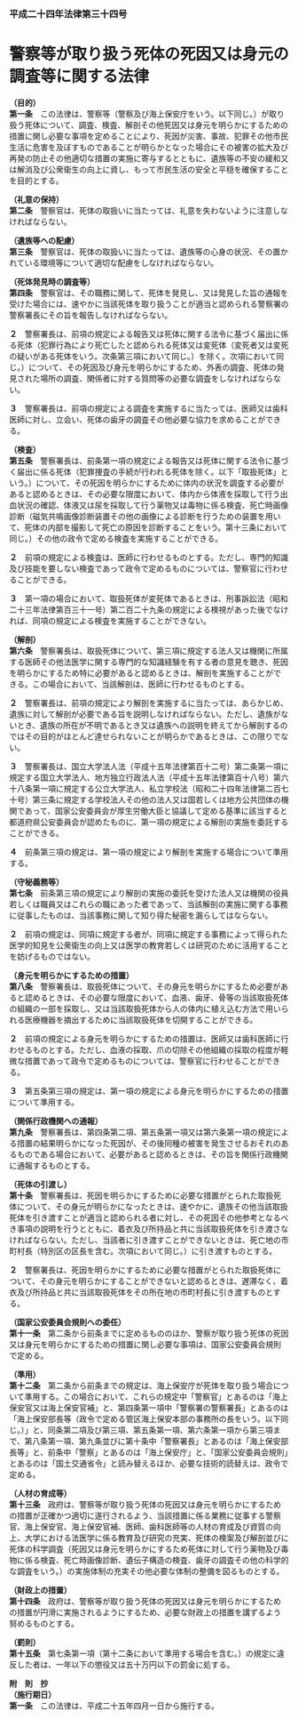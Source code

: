 ### 平成二十四年法律第三十四号  
# 警察等が取り扱う死体の死因又は身元の調査等に関する法律  
  
**（目的）**  
**第一条**　この法律は、警察等（警察及び海上保安庁をいう。以下同じ。）が取り扱う死体について、調査、検査、解剖その他死因又は身元を明らかにするための措置に関し必要な事項を定めることにより、死因が災害、事故、犯罪その他市民生活に危害を及ぼすものであることが明らかとなった場合にその被害の拡大及び再発の防止その他適切な措置の実施に寄与するとともに、遺族等の不安の緩和又は解消及び公衆衛生の向上に資し、もって市民生活の安全と平穏を確保することを目的とする。  
  
**（礼意の保持）**  
**第二条**　警察官は、死体の取扱いに当たっては、礼意を失わないように注意しなければならない。  
  
**（遺族等への配慮）**  
**第三条**　警察官は、死体の取扱いに当たっては、遺族等の心身の状況、その置かれている環境等について適切な配慮をしなければならない。  
  
**（死体発見時の調査等）**  
**第四条**　警察官は、その職務に関して、死体を発見し、又は発見した旨の通報を受けた場合には、速やかに当該死体を取り扱うことが適当と認められる警察署の警察署長にその旨を報告しなければならない。  
  
**２**　警察署長は、前項の規定による報告又は死体に関する法令に基づく届出に係る死体（犯罪行為により死亡したと認められる死体又は変死体（変死者又は変死の疑いがある死体をいう。次条第三項において同じ。）を除く。次項において同じ。）について、その死因及び身元を明らかにするため、外表の調査、死体の発見された場所の調査、関係者に対する質問等の必要な調査をしなければならない。  
  
**３**　警察署長は、前項の規定による調査を実施するに当たっては、医師又は歯科医師に対し、立会い、死体の歯牙の調査その他必要な協力を求めることができる。  
  
**（検査）**  
**第五条**　警察署長は、前条第一項の規定による報告又は死体に関する法令に基づく届出に係る死体（犯罪捜査の手続が行われる死体を除く。以下「取扱死体」という。）について、その死因を明らかにするために体内の状況を調査する必要があると認めるときは、その必要な限度において、体内から体液を採取して行う出血状況の確認、体液又は尿を採取して行う薬物又は毒物に係る検査、死亡時画像診断（磁気共鳴画像診断装置その他の画像による診断を行うための装置を用いて、死体の内部を撮影して死亡の原因を診断することをいう。第十三条において同じ。）その他の政令で定める検査を実施することができる。  
  
**２**　前項の規定による検査は、医師に行わせるものとする。ただし、専門的知識及び技能を要しない検査であって政令で定めるものについては、警察官に行わせることができる。  
  
**３**　第一項の場合において、取扱死体が変死体であるときは、刑事訴訟法（昭和二十三年法律第百三十一号）第二百二十九条の規定による検視があった後でなければ、同項の規定による検査を実施することができない。  
  
**（解剖）**  
**第六条**　警察署長は、取扱死体について、第三項に規定する法人又は機関に所属する医師その他法医学に関する専門的な知識経験を有する者の意見を聴き、死因を明らかにするため特に必要があると認めるときは、解剖を実施することができる。この場合において、当該解剖は、医師に行わせるものとする。  
  
**２**　警察署長は、前項の規定により解剖を実施するに当たっては、あらかじめ、遺族に対して解剖が必要である旨を説明しなければならない。ただし、遺族がないとき、遺族の所在が不明であるとき又は遺族への説明を終えてから解剖するのではその目的がほとんど達せられないことが明らかであるときは、この限りでない。  
  
**３**　警察署長は、国立大学法人法（平成十五年法律第百十二号）第二条第一項に規定する国立大学法人、地方独立行政法人法（平成十五年法律第百十八号）第六十八条第一項に規定する公立大学法人、私立学校法（昭和二十四年法律第二百七十号）第三条に規定する学校法人その他の法人又は国若しくは地方公共団体の機関であって、国家公安委員会が厚生労働大臣と協議して定める基準に該当すると都道府県公安委員会が認めたものに、第一項の規定による解剖の実施を委託することができる。  
  
**４**　前条第三項の規定は、第一項の規定により解剖を実施する場合について準用する。  
  
**（守秘義務等）**  
**第七条**　前条第三項の規定により解剖の実施の委託を受けた法人又は機関の役員若しくは職員又はこれらの職にあった者であって、当該解剖の実施に関する事務に従事したものは、当該事務に関して知り得た秘密を漏らしてはならない。  
  
**２**　前項の規定は、同項に規定する者が、同項に規定する事務によって得られた医学的知見を公衆衛生の向上又は医学の教育若しくは研究のために活用することを妨げるものではない。  
  
**（身元を明らかにするための措置）**  
**第八条**　警察署長は、取扱死体について、その身元を明らかにするため必要があると認めるときは、その必要な限度において、血液、歯牙、骨等の当該取扱死体の組織の一部を採取し、又は当該取扱死体から人の体内に植え込む方法で用いられる医療機器を摘出するために当該取扱死体を切開することができる。  
  
**２**　前項の規定による身元を明らかにするための措置は、医師又は歯科医師に行わせるものとする。ただし、血液の採取、爪の切除その他組織の採取の程度が軽微な措置であって政令で定めるものについては、警察官に行わせることができる。  
  
**３**　第五条第三項の規定は、第一項の規定による身元を明らかにするための措置について準用する。  
  
**（関係行政機関への通報）**  
**第九条**　警察署長は、第四条第二項、第五条第一項又は第六条第一項の規定による措置の結果明らかになった死因が、その後同種の被害を発生させるおそれのあるものである場合において、必要があると認めるときは、その旨を関係行政機関に通報するものとする。  
  
**（死体の引渡し）**  
**第十条**　警察署長は、死因を明らかにするために必要な措置がとられた取扱死体について、その身元が明らかになったときは、速やかに、遺族その他当該取扱死体を引き渡すことが適当と認められる者に対し、その死因その他参考となるべき事項の説明を行うとともに、着衣及び所持品と共に当該取扱死体を引き渡さなければならない。ただし、当該者に引き渡すことができないときは、死亡地の市町村長（特別区の区長を含む。次項において同じ。）に引き渡すものとする。  
  
**２**　警察署長は、死因を明らかにするために必要な措置がとられた取扱死体について、その身元を明らかにすることができないと認めるときは、遅滞なく、着衣及び所持品と共に当該取扱死体をその所在地の市町村長に引き渡すものとする。  
  
**（国家公安委員会規則への委任）**  
**第十一条**　第二条から前条までに定めるもののほか、警察が取り扱う死体の死因又は身元を明らかにするための措置に関し必要な事項は、国家公安委員会規則で定める。  
  
**（準用）**  
**第十二条**　第二条から前条までの規定は、海上保安庁が死体を取り扱う場合について準用する。この場合において、これらの規定中「警察官」とあるのは「海上保安官又は海上保安官補」と、第四条第一項中「警察署の警察署長」とあるのは「海上保安部長等（政令で定める管区海上保安本部の事務所の長をいう。以下同じ。）」と、同条第二項及び第三項、第五条第一項、第六条第一項から第三項まで、第八条第一項、第九条並びに第十条中「警察署長」とあるのは「海上保安部長等」と、前条中「警察」とあるのは「海上保安庁」と、「国家公安委員会規則」とあるのは「国土交通省令」と読み替えるほか、必要な技術的読替えは、政令で定める。  
  
**（人材の育成等）**  
**第十三条**　政府は、警察等が取り扱う死体の死因又は身元を明らかにするための措置が正確かつ適切に遂行されるよう、当該措置に係る業務に従事する警察官、海上保安官、海上保安官補、医師、歯科医師等の人材の育成及び資質の向上、大学における法医学に係る教育及び研究の充実、死体の検案及び解剖並びに死体の科学調査（死因又は身元を明らかにするため死体に対して行う薬物及び毒物に係る検査、死亡時画像診断、遺伝子構造の検査、歯牙の調査その他の科学的な調査をいう。）の実施体制の充実その他必要な体制の整備を図るものとする。  
  
**（財政上の措置）**  
**第十四条**　政府は、警察等が取り扱う死体の死因又は身元を明らかにするための措置が円滑に実施されるようにするため、必要な財政上の措置を講ずるよう努めるものとする。  
  
**（罰則）**  
**第十五条**　第七条第一項（第十二条において準用する場合を含む。）の規定に違反した者は、一年以下の懲役又は五十万円以下の罰金に処する。  
  
**附　則　抄**  
**（施行期日）**  
**第一条**　この法律は、平成二十五年四月一日から施行する。  
  
